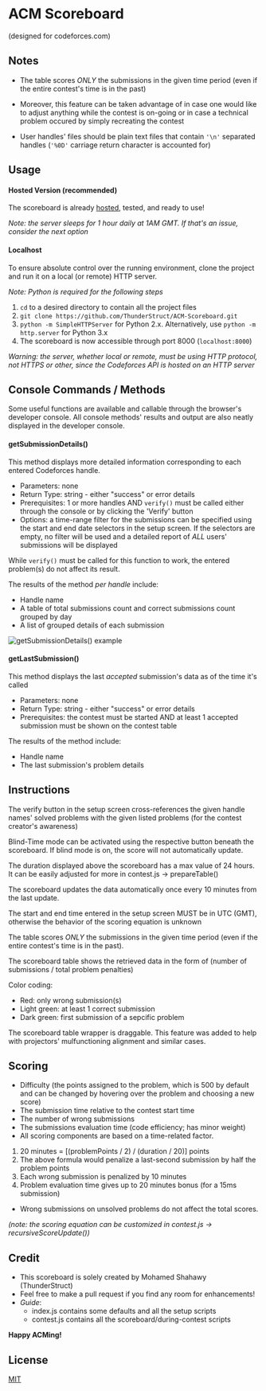 # ACM Scoreboard
(designed for codeforces.com)

## Notes

* The table scores *ONLY* the submissions in the given time period (even if the entire contest's time is in the past)
- Moreover, this feature can be taken advantage of in case one would like to adjust anything while the contest is on-going or in case a technical problem occured by simply recreating the contest

* User handles' files should be plain text files that contain `'\n'` separated handles (`'%0D'` carriage return character is accounted for)

## Usage

#### Hosted Version (recommended)

The scoreboard is already [hosted](http://www.thunderstruct.com/acm-scoreboard/), tested, and ready to use!

_Note: the server sleeps for 1 hour daily at 1AM GMT. If that's an issue, consider the next option_

#### Localhost

To ensure absolute control over the running environment, clone the project and run it on a local (or remote) HTTP server.

_Note: Python is required for the following steps_

1. `cd` to a desired directory to contain all the project files
2. `git clone https://github.com/ThunderStruct/ACM-Scoreboard.git`
3. `python -m SimpleHTTPServer` for Python 2.x. Alternatively, use `python -m http.server` for Python 3.x
4. The scoreboard is now accessible through port 8000 (`localhost:8000`)

_Warning: the server, whether local or remote, *must* be using HTTP protocol, not HTTPS or other, since the Codeforces API is hosted on an HTTP server_

## Console Commands / Methods

Some useful functions are available and callable through the browser's developer console. All console methods' results and output are also neatly displayed in the developer console.

#### getSubmissionDetails()

This method displays more detailed information corresponding to each entered Codeforces handle.

  - Parameters: none
  - Return Type: string - either "success" or error details
  - Prerequisites: 1 or more handles AND `verify()` must be called either through the console or by clicking the 'Verify' button
  - Options: a time-range filter for the submissions can be specified using the start and end date selectors in the setup screen. If the selectors are empty, no filter will be used and a detailed report of _ALL_ users' submissions will be displayed

While `verify()` must be called for this function to work, the entered problem(s) do not affect its result.

The results of the method *per handle* include:
  - Handle name
  - A table of total submissions count and correct submissions count grouped by day
  - A list of grouped details of each submission
  
![getSubmissionDetails() example](https://i.imgur.com/nGgFjS5.png)

#### getLastSubmission()

This method displays the last *accepted* submission's data as of the time it's called

  - Parameters: none
  - Return Type: string - either "success" or error details
  - Prerequisites: the contest must be started AND at least 1 accepted submission must be shown on the contest table

The results of the method include:
  - Handle name
  - The last submission's problem details

## Instructions

The verify button in the setup screen cross-references the given handle names' solved problems with the given listed problems (for the contest creator's awareness)

Blind-Time mode can be activated using the respective button beneath the scoreboard. If blind mode is on, the score will not automatically update.

The duration displayed above the scoreboard has a max value of 24 hours. It can be easily adjusted for more in contest.js -> prepareTable()

The scoreboard updates the data automatically once every 10 minutes from the last update.

The start and end time entered in the setup screen MUST be in UTC (GMT), otherwise the behavior of the scoring equation is unknown

The table scores *ONLY* the submissions in the given time period (even if the entire contest's time is in the past).

The scoreboard table shows the retrieved data in the form of (number of submissions / total problem penalties)

Color coding:
- Red: only wrong submission(s)
- Light green: at least 1 correct submission
- Dark green: first submission of a sepcific problem

The scoreboard table wrapper is draggable. This feature was added to help with projectors' mulfunctioning alignment and similar cases.

## Scoring

* Difficulty (the points assigned to the problem, which is 500 by default and can be changed by hovering over the problem and choosing a new score)
* The submission time relative to the contest start time
* The number of wrong submissions
* The submissions evaluation time (code efficiency; has minor weight)
* All scoring components are based on a time-related factor.
1. 20 minutes = [(problemPoints / 2) / (duration / 20)] points
2. The above formula would penalize a last-second submission by half the problem points
3. Each wrong submission is penalized by 10 minutes
4. Problem evaluation time gives up to 20 minutes bonus (for a 15ms submission)
* Wrong submissions on unsolved problems do not affect the total scores.

*(note: the scoring equation can be customized in contest.js -> recursiveScoreUpdate())*

## Credit
- This scoreboard is solely created by Mohamed Shahawy (ThunderStruct)
- Feel free to make a pull request if you find any room for enhancements!
- *Guide*:
  - index.js contains some defaults and all the setup scripts
  - contest.js contains all the scoreboard/during-contest scripts

**Happy ACMing!**

## License
[MIT](https://github.com/ThunderStruct/ACM-Scoreboard/blob/master/LICENSE)

